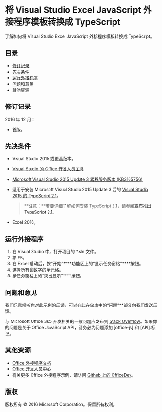 # <a name="typescripting-visual-studio-excel-javascript-add-in-template"></a>将 Visual Studio Excel JavaScript 外接程序模板转换成 TypeScript

了解如何将 Visual Studio Excel JavaScript 外接程序模板转换成 TypeScript。 

## <a name="table-of-contents"></a>目录
* [修订记录](#change-history)
* [先决条件](#prerequisites)
* [运行外接程序](#test-the-add-in)
* [问题和意见](#questions-and-comments)
* [其他资源](#additional-resources)

## <a name="change-history"></a>修订记录

2016 年 12 月：

* 首版。

## <a name="prerequisites"></a>先决条件

* Visual Studio 2015 或更高版本。
* [Visual Studio 的 Office 开发人员工具](https://www.visualstudio.com/en-us/features/office-tools-vs.aspx)
* [Microsoft Visual Studio 2015 Update 3 累积服务版本 (KB3165756)](https://msdn.microsoft.com/en-us/library/mt752379.aspx)
* 适用于安装 Microsoft Visual Studio 2015 Update 3 后的 [Visual Studio 2015 的 TypeScript 2.1](http://download.microsoft.com/download/6/D/8/6D8381B0-03C1-4BD2-AE65-30FF0A4C62DA/TS2.1-dev14update3-20161206.2/TypeScript_Dev14Full.exe)。

   > **注意：**若要详细了解如何安装 TypeScript 2.1，请参阅[宣布推出 TypeScript 2.1](https://blogs.msdn.microsoft.com/typescript/2016/12/07/announcing-typescript-2-1/)。

* Excel 2016。

## <a name="run-the-add-in"></a>运行外接程序

1. 在 Visual Studio 中，打开项目的 *.sln 文件。
2. 按 F5。
3. 在 Excel 启动后，按“开始”****功能区上的“显示任务窗格”****按钮。
5. 选择所有含数字的单元格。
6. 按任务窗格上的“突出显示”****按钮。 

## <a name="questions-and-comments"></a>问题和意见

我们乐意倾听你对此示例的反馈。可以在此存储库中的“问题”**部分向我们发送反馈。

与 Microsoft Office 365 开发相关的一般问题应发布到 [Stack Overflow](http://stackoverflow.com/questions/tagged/office-js+API)。如果你的问题是关于 Office JavaScript API，请务必为问题添加 [office-js] 和 [API].标记。

## <a name="additional-resources"></a>其他资源

* [Office 外接程序文档](https://msdn.microsoft.com/en-us/library/office/jj220060.aspx)
* [Office 开发人员中心](http://dev.office.com/)
* 有关更多 Office 外接程序示例，请访问 [Github 上的 OfficeDev](https://github.com/officedev)。

## <a name="copyright"></a>版权
版权所有 © 2016 Microsoft Corporation。保留所有权利。

